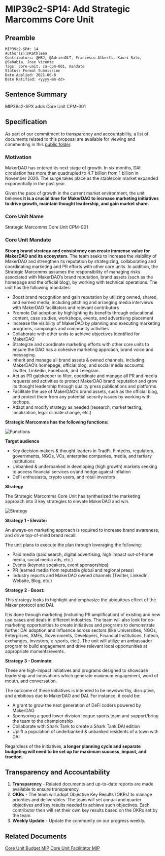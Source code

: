 # MIP39c2-SP14: Add Strategic Marcomms Core Unit

## Preamble

```
MIP39c2-SP#: 14
Author(s):@Kathleen
Contributors: @HBJ, @AdrienDLT, Francesco Alberti, Kaori Sato, @Sahabia, Jose Vicente
Tags: core-unit, cu-cpm-001, mandate
Status: Formal Submission
Date Applied: 2021-06-8
Date Ratified: <yyyy-mm-dd>
```

## Sentence Summary

MIP39c2-SPX adds Core Unit CPM-001

## Specification

As part of our commitment to transparency and accountability, a list of documents related to this proposal are available for viewing and commenting in this [public folder](https://drive.google.com/drive/folders/1xCys_FwCEv5oQ-GX3EMzXfdNkB7KTApK?usp=sharing).

### Motivation

MakerDAO has entered its next stage of growth. In six months, DAI circulation has more than quadrupled to 4.7 billion from 1 billion in November 2020. The surge takes place as the stablecoin market expanded exponentially in the past year.

Given the pace of growth in the current market environment, the unit believes **it is a crucial time for MakerDAO to increase marketing initiatives to drive growth, maintain thought leadership, and gain market share.**

### Core Unit Name

Strategic Marcomms Core Unit
CPM-001

### Core Unit Mandate

**Strong brand strategy and consistency can create immense value for MakerDAO and its ecosystem.** The team seeks to increase the visibility of MakerDAO and strengthen its reputation by strategizing, collaborating and coordinating marketing and PR efforts with other core units. In addition, the Strategic Marcomms assumes the responsibility of managing risks associated with MakerDAO’s brand reputation, brand assets (such as the homepage and the official blog), by working with technical operations. The unit has the following mandates:

* Boost brand recognition and gain reputation by utilizing owned, shared, and earned media, including pitching and arranging media interviews with MakerDAO facilitators and relevant contributors
* Promote Dai adoption by highlighting its benefits through educational content, case studies, workshops, events, and advertising placement
* Increase the visibility of MakerDAO by planning and executing marketing programs, campaigns and community activities
* Collaborate with other units to achieve objectives identified for MakerDAO
* Strategize and coordinate marketing efforts with other core units to ensure the DAO has a cohesive marketing approach, brand voice and messaging.
* Inherit and manage all brand assets & owned channels, including MakerDAO’s homepage, official blog, and social media accounts: Twitter, Linkedin, Facebook, and Telegram.
* Act as PR gatekeeper to filter, coordinate and manage all PR and media requests and activities to protect MakerDAO brand reputation and grow its thought leadership through quality press publications and platforms.
* Facilitate the use of MakerDAO’s brand assets, such as the official blog, and protect them from any potential security issues by working with techops.
* Adapt and modify strategy as needed (research, market testing, localization, legal climate change, etc.)

**Strategic Marcomms has the following functions:**

 ![Functions](https://github.com/makerdao/mips/blob/master/MIP39/supporting_materials/MIP39c2-SP14/functions.png)

**Target audience**

* Key decision makers & thought leaders in TradFi, Fintechs, regulators, governments, NGOs, VCs, enterprise companies, media, and tertiary institutions
* Unbanked & underbanked in developing (high growth) markets seeking to access financial services or/and hedge against inflation
* DeFi enthusiasts, crypto users, and retail investors

**Strategy**

The Strategic Marcomms Core Unit has synthesized the marketing approach into 3 key strategies to elevate MakerDAO and win.

 ![Strategy](https://github.com/makerdao/mips/blob/master/MIP39/supporting_materials/MIP39c2-SP14/strategy.png)

**Strategy 1 - Elevate:**

An always-on marketing approach is required to increase brand awareness, and drive top-of-mind brand recall.

The unit plans to execute the plan through leveraging the following:

* Paid media (paid search, digital advertising, high impact out-of-home media, social media ads, etc.)
* Events (keynote speakers, event sponsorships)
* PR (earned media from reputable global and regional press)
* Industry reports and MakerDAO owned channels (Twitter, LinkedIn, Website, Blog, etc.)

**Strategy 2 - Boost:**

This strategy looks to highlight and emphasize the ubiquitous effect of the Maker protocol and DAI.

It is done through marketing (including PR amplification) of existing and new use cases and deals in different industries. The team will also look for co-marketing opportunities to create initiatives and programs to demonstrate further DAI adoption and influence across sectors (like Universities, NGOs, Enterprises, SMEs, Governments, Developers, Financial Institutions, fintech, exchanges, investors, e-sports, etc.). The unit will utilize an ambassador program to build engagement and drive relevant local opportunities at appropriate moments/events.

**Strategy 3 - Dominate:**

These are high-impact initiatives and programs designed to showcase leadership and innovations which generate maximum engagement, word of mouth, and conversation.

The outcome of these initiatives is intended to be newsworthy, disruptive, and ambitious due to MakerDAO and DAI. For instance, it could be:

* A grant to grow the next generation of DeFi coders powered by MakerDAO
* Sponsoring a good lower division league sports team and support/bring the team to the championship
* Collaborate with Shark Tank to create a Shark Tank DAI edition
* Uplift a population of underbanked & unbanked residents of a town with DAI

Regardless of the initiatives, **a longer planning cycle and separate budgeting will need to be set up for maximum success, impact, and traction.**

## Transparency and Accountability

1. **Transparency** - Related documents and up-to-date reports are made available to ensure transparency.
2. **OKRs** - The team will adopt Objective Key Results (OKRs) to manage priorities and deliverables. The team will set annual and quarter objectives and key results needed to achieve such objectives. Each contributor then will set their own key results based on the OKRs set by the team.
3. **Weekly Update** - Update the community on our progress weekly.

## Related Documents

[Core Unit Budget MIP](https://forum.makerdao.com/t/mip40c2-spx-add-core-unit-budget-cpm-001/8618)
[Core Unit Facilitator MIP](https://forum.makerdao.com/t/mip41c4-spx-facilitator-onboarding-cpm-001/8619)
